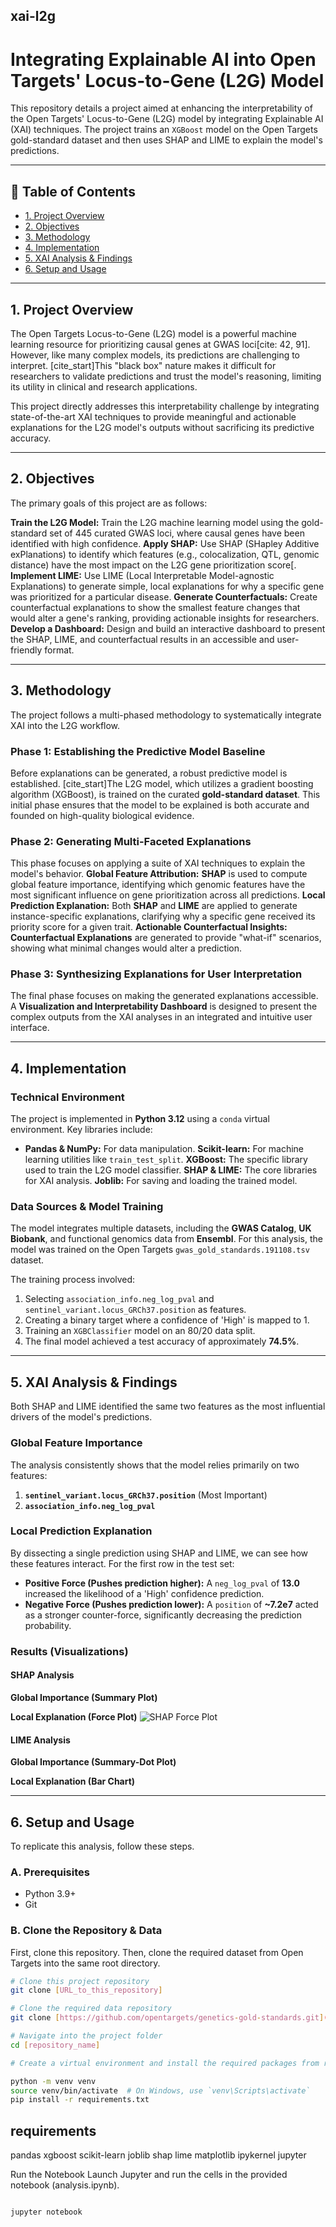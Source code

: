 ## xai-l2g
# Integrating Explainable AI into Open Targets' Locus-to-Gene (L2G) Model

This repository details a project aimed at enhancing the interpretability of the Open Targets' Locus-to-Gene (L2G) model by integrating Explainable AI (XAI) techniques. The project trains an `XGBoost` model on the Open Targets gold-standard dataset and then uses SHAP and LIME to explain the model's predictions.

---

## 📖 Table of Contents
- [1. Project Overview](#1-project-overview)
- [2. Objectives](#2-objectives)
- [3. Methodology](#3-methodology)
- [4. Implementation](#4-implementation)
- [5. XAI Analysis & Findings](#5-xai-analysis--findings)
- [6. Setup and Usage](#6-setup-and-usage)

---

## 1. Project Overview

The Open Targets Locus-to-Gene (L2G) model is a powerful machine learning resource for prioritizing causal genes at GWAS loci[cite: 42, 91]. However, like many complex models, its predictions are challenging to interpret. [cite_start]This "black box" nature makes it difficult for researchers to validate predictions and trust the model's reasoning, limiting its utility in clinical and research applications.

This project directly addresses this interpretability challenge by integrating state-of-the-art XAI techniques to provide meaningful and actionable explanations for the L2G model's outputs without sacrificing its predictive accuracy.

---

## 2. Objectives

The primary goals of this project are as follows:

**Train the L2G Model:** Train the L2G machine learning model using the gold-standard set of 445 curated GWAS loci, where causal genes have been identified with high confidence.
**Apply SHAP:** Use SHAP (SHapley Additive exPlanations) to identify which features (e.g., colocalization, QTL, genomic distance) have the most impact on the L2G gene prioritization score[.
**Implement LIME:** Use LIME (Local Interpretable Model-agnostic Explanations) to generate simple, local explanations for why a specific gene was prioritized for a particular disease.
**Generate Counterfactuals:** Create counterfactual explanations to show the smallest feature changes that would alter a gene's ranking, providing actionable insights for researchers.
**Develop a Dashboard:** Design and build an interactive dashboard to present the SHAP, LIME, and counterfactual results in an accessible and user-friendly format.

---

## 3. Methodology

The project follows a multi-phased methodology to systematically integrate XAI into the L2G workflow.

### Phase 1: Establishing the Predictive Model Baseline
Before explanations can be generated, a robust predictive model is established. [cite_start]The L2G model, which utilizes a gradient boosting algorithm (XGBoost), is trained on the curated **gold-standard dataset**. This initial phase ensures that the model to be explained is both accurate and founded on high-quality biological evidence.

### Phase 2: Generating Multi-Faceted Explanations
This phase focuses on applying a suite of XAI techniques to explain the model's behavior.
**Global Feature Attribution:** **SHAP** is used to compute global feature importance, identifying which genomic features have the most significant influence on gene prioritization across all predictions.
**Local Prediction Explanation:** Both **SHAP** and **LIME** are applied to generate instance-specific explanations, clarifying why a specific gene received its priority score for a given trait.
**Actionable Counterfactual Insights:** **Counterfactual Explanations** are generated to provide "what-if" scenarios, showing what minimal changes would alter a prediction.

### Phase 3: Synthesizing Explanations for User Interpretation
The final phase focuses on making the generated explanations accessible. A **Visualization and Interpretability Dashboard** is designed to present the complex outputs from the XAI analyses in an integrated and intuitive user interface.

---

## 4. Implementation

### Technical Environment
The project is implemented in **Python 3.12** using a `conda` virtual environment. Key libraries include:
* **Pandas & NumPy:** For data manipulation.
**Scikit-learn:** For machine learning utilities like `train_test_split`.
**XGBoost:** The specific library used to train the L2G model classifier.
**SHAP & LIME:** The core libraries for XAI analysis.
**Joblib:** For saving and loading the trained model.

### Data Sources & Model Training
The model integrates multiple datasets, including the **GWAS Catalog**, **UK Biobank**, and functional genomics data from **Ensembl**. For this analysis, the model was trained on the Open Targets `gwas_gold_standards.191108.tsv` dataset.

The training process involved:
1.  Selecting `association_info.neg_log_pval` and `sentinel_variant.locus_GRCh37.position` as features.
2.  Creating a binary target where a confidence of 'High' is mapped to 1.
3.  Training an `XGBClassifier` model on an 80/20 data split.
4.  The final model achieved a test accuracy of approximately **74.5%**.

---

## 5. XAI Analysis & Findings

Both SHAP and LIME identified the same two features as the most influential drivers of the model's predictions.

### Global Feature Importance
The analysis consistently shows that the model relies primarily on two features:
1.  **`sentinel_variant.locus_GRCh37.position`** (Most Important)
2.  **`association_info.neg_log_pval`**

### Local Prediction Explanation
By dissecting a single prediction using SHAP and LIME, we can see how these features interact. For the first row in the test set:
* **Positive Force (Pushes prediction higher):** A `neg_log_pval` of **13.0** increased the likelihood of a 'High' confidence prediction.
* **Negative Force (Pushes prediction lower):** A `position` of **~7.2e7** acted as a stronger counter-force, significantly decreasing the prediction probability.

### Results (Visualizations)

#### SHAP Analysis
**Global Importance (Summary Plot)**


**Local Explanation (Force Plot)**
![SHAP Force Plot](https://i.imgur.com/XqT2Jk2.png)

#### LIME Analysis
**Global Importance (Summary-Dot Plot)**


**Local Explanation (Bar Chart)**

---

## 6. Setup and Usage

To replicate this analysis, follow these steps.

### A. Prerequisites
- Python 3.9+
- Git

### B. Clone the Repository & Data
First, clone this repository. Then, clone the required dataset from Open Targets into the same root directory.
```bash
# Clone this project repository
git clone [URL_to_this_repository]

# Clone the required data repository
git clone [https://github.com/opentargets/genetics-gold-standards.git](https://github.com/opentargets/genetics-gold-standards.git)

# Navigate into the project folder
cd [repository_name]

# Create a virtual environment and install the required packages from requirements.txt.

python -m venv venv
source venv/bin/activate  # On Windows, use `venv\Scripts\activate`
pip install -r requirements.txt
```
## requirements
pandas
xgboost
scikit-learn
joblib
shap
lime
matplotlib
ipykernel
jupyter

Run the Notebook
Launch Jupyter and run the cells in the provided notebook (analysis.ipynb).

```

jupyter notebook
```
